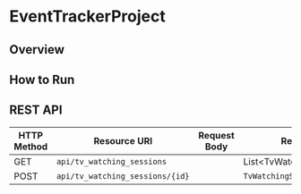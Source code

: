 # EventTrackerProject

## Overview

## How to Run

## REST API

| HTTP Method | Resource URI | Request Body | Returns |
|-------------|--------------|--------------|---------|
| GET         | `api/tv_watching_sessions` |    | List&lt;TvWatchingSession&gt; |
| POST        | `api/tv_watching_sessions/{id}`|  | `TvWatchingSession`  |
